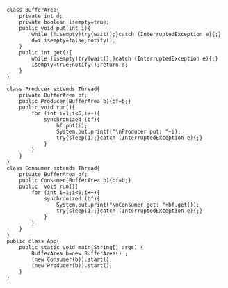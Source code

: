     class BufferArea{
        private int d;
        private boolean isempty=true;
        public void put(int i){
            while (!isempty)try{wait();}catch (InterruptedException e){;}
            d=i;isempty=false;notify();
        }
        public int get(){
            while (isempty)try{wait();}catch (InterruptedException e){;}
            isempty=true;notify();return d;
        }
    }

    class Producer extends Thread{
        private BufferArea bf;
        public Producer(BufferArea b){bf=b;}
        public void run(){
            for (int i=1;i<6;i++){
                synchronized (bf){
                    bf.put(i);
                    System.out.printf("\nProducer put: "+i);
                    try{sleep(1);}catch (InterruptedException e){;}
                }
            }
        }
    }
    class Consumer extends Thread{
        private BufferArea bf;
        public Consumer(BufferArea b){bf=b;}
        public  void run(){
            for (int i=1;i<6;i++){
                synchronized (bf){
                    System.out.print("\nConsumer get: "+bf.get());
                    try{sleep(1);}catch (InterruptedException e){;}
                }
            }
        }
    }
    public class App{
        public static void main(String[] args) {
            BufferArea b=new BufferArea() ;
            (new Consumer(b)).start();
            (new Producer(b)).start();
        }
    }

